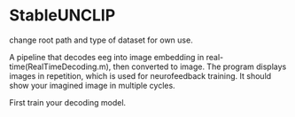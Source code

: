 # StableUNCLIP


change root path and type of dataset for own use.

A pipeline that decodes eeg into image embedding in real-time(RealTimeDecoding.m), then converted to image. 
The program displays images in repetition, which is used for neurofeedback training. 
It should show your imagined image in multiple cycles. 

First train your decoding model.




